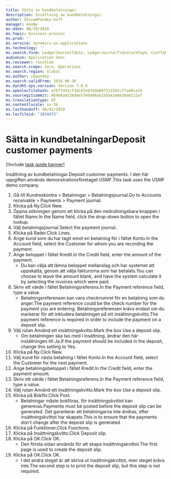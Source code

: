 ```yaml
---
title: Sätta in kundbetalningar
description: Insättning av kundbetalningar.
author: ShivamPandey-msft
manager: AnnBe
ms.date: 08/29/2018
ms.topic: business-process
ms.prod: ''
ms.service: dynamics-ax-applications
ms.technology: ''
ms.search.form: LedgerJournalTable, LedgerJournalTransCustPaym, CustTableLookup
audience: Application User
ms.reviewer: roschlom
ms.search.scope: Core, Operations
ms.search.region: Global
ms.author: shpandey
ms.search.validFrom: 2016-06-30
ms.dyn365.ops.version: Version 7.0.0
ms.openlocfilehash: afbf74d1cf3dc87e97dda0873115b5c7fa49ca3d
ms.sourcegitcommit: 8b4b6a9226d4e5f66498ab2a5b4160e26dd112af
ms.translationtype: HT
ms.contentlocale: sv-SE
ms.lasthandoff: 08/01/2019
ms.locfileid: "1834473"
---
```

# <a name="deposit-customer-payments"></a><span data-ttu-id="579b9-103">Sätta in kundbetalningar</span><span class="sxs-lookup"><span data-stu-id="579b9-103">Deposit customer payments</span></span>

[!include [task guide banner](../../includes/task-guide-banner.md)]

<span data-ttu-id="579b9-104">Insättning av kundbetalningar.</span><span class="sxs-lookup"><span data-stu-id="579b9-104">Deposit customer payments.</span></span> <span data-ttu-id="579b9-105">I den här uppgiften används demonstrationsföretaget USMF.</span><span class="sxs-lookup"><span data-stu-id="579b9-105">This task uses the USMF demo company.</span></span>

1. <span data-ttu-id="579b9-106">Gå till Kundreskontra > Betalningar > Betalningsjournal.</span><span class="sxs-lookup"><span data-stu-id="579b9-106">Go to Accounts receivable > Payments > Payment journal.</span></span>
2. <span data-ttu-id="579b9-107">Klicka på Ny.</span><span class="sxs-lookup"><span data-stu-id="579b9-107">Click New.</span></span>
3. <span data-ttu-id="579b9-108">Öppna sökningen genom att klicka på den nedrullningsbara knappen i fältet Namn.</span><span class="sxs-lookup"><span data-stu-id="579b9-108">In the Name field, click the drop-down button to open the lookup.</span></span>
4. <span data-ttu-id="579b9-109">Välj betalningsjournal.</span><span class="sxs-lookup"><span data-stu-id="579b9-109">Select the payment journal.</span></span> 
5. <span data-ttu-id="579b9-110">Klicka på Rader.</span><span class="sxs-lookup"><span data-stu-id="579b9-110">Click Lines.</span></span>
6. <span data-ttu-id="579b9-111">Ange kund som du har tagit emot en betalning för i fältet Konto.</span><span class="sxs-lookup"><span data-stu-id="579b9-111">In the Account field, select the Customer for whom you are recording the payment.</span></span>
7. <span data-ttu-id="579b9-112">Ange beloppet i fältet Kredit.</span><span class="sxs-lookup"><span data-stu-id="579b9-112">In the Credit field, enter the amount of the payment.</span></span>
    * <span data-ttu-id="579b9-113">Du kan välja att lämna beloppet mellanslag och har systemet att uppskatta, genom att välja fakturorna som har betalats.</span><span class="sxs-lookup"><span data-stu-id="579b9-113">You can choose to leave the amount blank, and have the system calculate it by selecting the invoices which were paid.</span></span>  
8. <span data-ttu-id="579b9-114">Skriv ett värde i fältet Betalningsreferens.</span><span class="sxs-lookup"><span data-stu-id="579b9-114">In the Payment reference field, type a value.</span></span>
    * <span data-ttu-id="579b9-115">Betalningsreferensen kan vara checknumret för en betalning som du anger.</span><span class="sxs-lookup"><span data-stu-id="579b9-115">The payment reference could be the check number for the payment you are entering.</span></span> <span data-ttu-id="579b9-116">Betalningsreferensen krävs endast om du markerar för att inkludera betalningen på ett insättningskvitto.</span><span class="sxs-lookup"><span data-stu-id="579b9-116">The payment reference is required in order to include the payment on a deposit slip.</span></span>  
9. <span data-ttu-id="579b9-117">Välj rutan Använd ett insättningskvitto.</span><span class="sxs-lookup"><span data-stu-id="579b9-117">Mark the box Use a deposit slip.</span></span>
    * <span data-ttu-id="579b9-118">Om betalningen ska tas med i insättning, ändrar den här inställningen till Ja.</span><span class="sxs-lookup"><span data-stu-id="579b9-118">If the payment should be included in the deposit, change this setting to Yes.</span></span>  
10. <span data-ttu-id="579b9-119">Klicka på Ny.</span><span class="sxs-lookup"><span data-stu-id="579b9-119">Click New.</span></span>
11. <span data-ttu-id="579b9-120">Välj kund för nästa betalning i fältet Konto.</span><span class="sxs-lookup"><span data-stu-id="579b9-120">In the Account field, select the Customer for the next payment.</span></span>
12. <span data-ttu-id="579b9-121">Ange betalningsbeloppet i fältet Kredit.</span><span class="sxs-lookup"><span data-stu-id="579b9-121">In the Credit field, enter the payment amount.</span></span>
13. <span data-ttu-id="579b9-122">Skriv ett värde i fältet Betalningsreferens.</span><span class="sxs-lookup"><span data-stu-id="579b9-122">In the Payment reference field, type a value.</span></span>
14. <span data-ttu-id="579b9-123">Välj rutan Använd ett insättningskvitto.</span><span class="sxs-lookup"><span data-stu-id="579b9-123">Mark the box Use a deposit slip.</span></span>
15. <span data-ttu-id="579b9-124">Klicka på Bokför.</span><span class="sxs-lookup"><span data-stu-id="579b9-124">Click Post.</span></span>
    * <span data-ttu-id="579b9-125">Betalningar måste bokföras, för insättningskvittot kan genereras.</span><span class="sxs-lookup"><span data-stu-id="579b9-125">Payments must be posted before the deposit slip can be generated.</span></span> <span data-ttu-id="579b9-126">Det garanterar att betalningarna inte ändras, efter insättningskvittot har skapats.</span><span class="sxs-lookup"><span data-stu-id="579b9-126">This is to ensure that the payments don't change after the deposit slip is generated.</span></span>  
16. <span data-ttu-id="579b9-127">Klicka på Funktioner.</span><span class="sxs-lookup"><span data-stu-id="579b9-127">Click Functions.</span></span>
17. <span data-ttu-id="579b9-128">Klicka på Insättningskvitto.</span><span class="sxs-lookup"><span data-stu-id="579b9-128">Click Deposit slip.</span></span>
18. <span data-ttu-id="579b9-129">Klicka på OK.</span><span class="sxs-lookup"><span data-stu-id="579b9-129">Click OK.</span></span>
    * <span data-ttu-id="579b9-130">Den första sidan används för att skapa insättningskvittot.</span><span class="sxs-lookup"><span data-stu-id="579b9-130">The first page is used to create the deposit slip.</span></span>  
19. <span data-ttu-id="579b9-131">Klicka på OK.</span><span class="sxs-lookup"><span data-stu-id="579b9-131">Click OK.</span></span>
    * <span data-ttu-id="579b9-132">I det andra steget är att skriva ut insättningskvittot, men steget krävs inte.</span><span class="sxs-lookup"><span data-stu-id="579b9-132">The second step is to print the deposit slip, but this step is not required.</span></span>  

